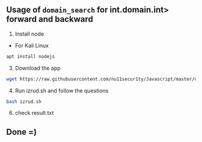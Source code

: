 ## Usage of `domain_search` for int.domain.int> forward and backward

1. Install node
- For Kali Linux
```bash
apt install nodejs
```
3. Download the app
```bash
wget https://raw.githubusercontent.com/nu11secur1ty/Javascript/master/domain_search/izrud.sh
```
4. Run izrud.sh and follow the questions
```bash
bash izrud.sh
```
6. check result.txt

## Done =)
